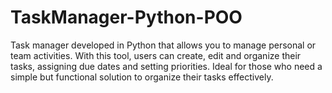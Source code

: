 # TaskManager-Python-POO
Task manager developed in Python that allows you to manage personal or team activities. With this tool, users can create, edit and organize their tasks, assigning due dates and setting priorities. Ideal for those who need a simple but functional solution to organize their tasks effectively.
